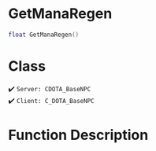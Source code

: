 # GetManaRegen
```lua
float GetManaRegen()
```
# Class
✔️ `Server: CDOTA_BaseNPC`  
✔️ `Client: C_DOTA_BaseNPC`  

# Function Description

